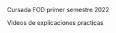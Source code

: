 Cursada FOD primer semestre 2022

<a href="https://drive.google.com/drive/folders/1-148UkGPg3zj1VS5GeqgM4ff_HSAslrM?usp=sharing" target="_blank" style="text-decoration: none !important;">                 
    Videos de explicaciones practicas
</a>
